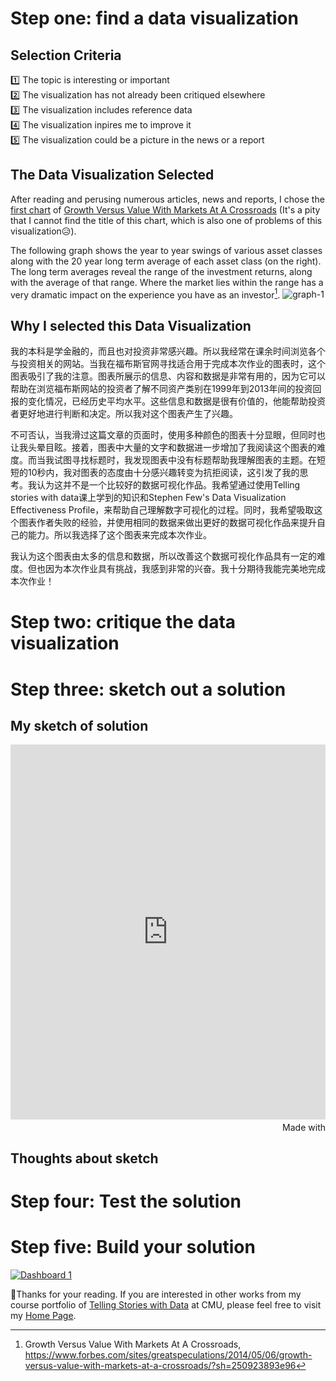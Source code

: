 # Step one: find a data visualization
## Selection Criteria
1️⃣ The topic is interesting or important <br>
2️⃣ The visualization has not already been critiqued elsewhere <br>
3️⃣ The visualization includes reference data <br>
4️⃣ The visualization inpires me to improve it <br>
5️⃣ The visualization could be a picture in the news or a report

## The Data Visualization Selected
After reading and perusing numerous articles, news and reports, I chose the [first chart](https://imageio.forbes.com/blogs-images/greatspeculations/files/2014/05/graph-1.jpg?format=jpg&width=960) of [Growth Versus Value With Markets At A Crossroads](https://www.forbes.com/sites/greatspeculations/2014/05/06/growth-versus-value-with-markets-at-a-crossroads/?sh=250923893e96) (It's a pity that I cannot find the title of this chart, which is also one of problems of this visualization😥). 

The following graph shows the year to year swings of various asset classes along with the 20 year long term average of each asset class (on the right).  The long term averages reveal the range of the investment returns, along with the average of that range.  Where the market lies within the range has a very dramatic impact on the experience you have as an investor[^1].
![graph-1](https://user-images.githubusercontent.com/107164906/216509426-232dbac4-7d61-42c9-b3be-9cf192aff2b0.jpg)

[^1]: Growth Versus Value With Markets At A Crossroads, https://www.forbes.com/sites/greatspeculations/2014/05/06/growth-versus-value-with-markets-at-a-crossroads/?sh=250923893e96

## Why I selected this Data Visualization
我的本科是学金融的，而且也对投资非常感兴趣。所以我经常在课余时间浏览各个与投资相关的网站。当我在福布斯官网寻找适合用于完成本次作业的图表时，这个图表吸引了我的注意。图表所展示的信息、内容和数据是非常有用的，因为它可以帮助在浏览福布斯网站的投资者了解不同资产类别在1999年到2013年间的投资回报的变化情况，已经历史平均水平。这些信息和数据是很有价值的，他能帮助投资者更好地进行判断和决定。所以我对这个图表产生了兴趣。

不可否认，当我滑过这篇文章的页面时，使用多种颜色的图表十分显眼，但同时也让我头晕目眩。接着，图表中大量的文字和数据进一步增加了我阅读这个图表的难度。而当我试图寻找标题时，我发现图表中没有标题帮助我理解图表的主题。在短短的10秒内，我对图表的态度由十分感兴趣转变为抗拒阅读，这引发了我的思考。我认为这并不是一个比较好的数据可视化作品。我希望通过使用Telling stories with data课上学到的知识和Stephen Few's Data Visualization Effectiveness Profile，来帮助自己理解数字可视化的过程。同时，我希望吸取这个图表作者失败的经验，并使用相同的数据来做出更好的数据可视化作品来提升自己的能力。所以我选择了这个图表来完成本次作业。

我认为这个图表由太多的信息和数据，所以改善这个数据可视化作品具有一定的难度。但也因为本次作业具有挑战，我感到非常的兴奋。我十分期待我能完美地完成本次作业！


# Step two: critique the data visualization



# Step three: sketch out a solution

## My sketch of solution
<iframe src='https://flo.uri.sh/visualisation/12632973/embed' title='Interactive or visual content' class='flourish-embed-iframe' frameborder='0' scrolling='no' style='width:100%;height:600px;' sandbox='allow-same-origin allow-forms allow-scripts allow-downloads allow-popups allow-popups-to-escape-sandbox allow-top-navigation-by-user-activation'></iframe><div style='width:100%!;margin-top:4px!important;text-align:right!important;'><a class='flourish-credit' href='https://public.flourish.studio/visualisation/12632973/?utm_source=embed&utm_campaign=visualisation/12632973' target='_top' style='text-decoration:none!important'><img alt='Made with Flourish' src='https://public.flourish.studio/resources/made_with_flourish.svg' style='width:105px!important;height:16px!important;border:none!important;margin:0!important;'> </a></div>

## Thoughts about sketch


# Step four: Test the solution

# Step five: Build your solution
<div class='tableauPlaceholder' id='viz1675492129185' style='position: relative'><noscript><a href='#'><img alt='Dashboard 1 ' src='https:&#47;&#47;public.tableau.com&#47;static&#47;images&#47;Fi&#47;FinalchartofAssignment34&#47;Dashboard1&#47;1_rss.png' style='border: none' /></a></noscript><object class='tableauViz'  style='display:none;'><param name='host_url' value='https%3A%2F%2Fpublic.tableau.com%2F' /> <param name='embed_code_version' value='3' /> <param name='site_root' value='' /><param name='name' value='FinalchartofAssignment34&#47;Dashboard1' /><param name='tabs' value='no' /><param name='toolbar' value='yes' /><param name='static_image' value='https:&#47;&#47;public.tableau.com&#47;static&#47;images&#47;Fi&#47;FinalchartofAssignment34&#47;Dashboard1&#47;1.png' /> <param name='animate_transition' value='yes' /><param name='display_static_image' value='yes' /><param name='display_spinner' value='yes' /><param name='display_overlay' value='yes' /><param name='display_count' value='yes' /><param name='language' value='zh-CN' /><param name='filter' value='publish=yes' /></object>
</div>                
<script type='text/javascript'>                    var divElement = document.getElementById('viz1675492129185');                    var vizElement = divElement.getElementsByTagName('object')[0];                    if ( divElement.offsetWidth > 800 ) { vizElement.style.width='1200px';vizElement.style.height='727px';} else if ( divElement.offsetWidth > 500 ) { vizElement.style.width='1200px';vizElement.style.height='727px';} else { vizElement.style.width='100%';vizElement.style.height='977px';}                     var scriptElement = document.createElement('script');                    scriptElement.src = 'https://public.tableau.com/javascripts/api/viz_v1.js';                    vizElement.parentNode.insertBefore(scriptElement, vizElement);                
</script>


🥰Thanks for your reading. If you are interested in other works from my course portfolio of [Telling Stories with Data](https://api.heinz.cmu.edu/courses_api/course_detail/94-870/) at CMU, please feel free to visit my [Home Page](https://ivyliyuxuan.github.io/LI-YUXUAN-TSWD-Portfolio/). 
